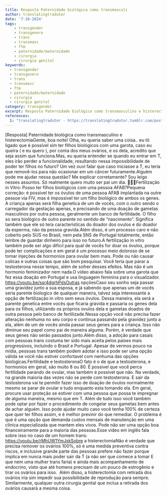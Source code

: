 ```yaml
---
title: Resposta Paternidade biológica como transmasculi
author: translatingtradutor
date: '7-10-2024'
tags:
    - transgender
    - transgenero
    - trans
    - transmasc
    - ftm
    - paternidade/maternidade
    - cirurgia
    - cirurgia genital
keywords:
  - transgender
  - transgenero
  - trans
  - transmasc
  - ftm
  - paternidade/maternidade
  - cirurgia
  - cirurgia genital
category: transgender
excerpt: Resposta Paternidade biológica como transmasculino e histerectomiaGente, boa noite! Olha, eu queria saber uma coisa.. eu tô ligado que é possível si...
references:
  1: "translatingtradutor - https://translatingtradutor.tumblr.com/post/763688167885930496/resposta-paternidade-biol%C3%B3gica-como"
---
```


[Resposta] Paternidade biológica como transmasculino e histerectomiaGente, boa noite! Olha, eu queria saber uma coisa.. eu tô ligado que é possível sim ter filhos biológicos com uma garota, caso eu queira ( e eu quero ), por conta dos meus ovários, e os dela, acredito que seja assim que funciona.Mas, eu queria entender se quando eu entrar em T, eles irão perder a funcionalidade, resultando nessa impossibilidade de poder ter filhos no futuro? Um vez ouvi falar que caso iniciasse a T, eu teria que removê-los para não ocasionar em um câncer futuramente.Alguém pode me ajudar nessa questão? Me explicar corretamente? Sou leigo nesses assuntos. Só realmente quero muito ser pai um dia. 🫡🙏🏼Fertilização in Vitro: Posso ter filhos biológicos com uma pessoa AFAB?Pequena correção: é possivel ter os óvulos de uma pessoa AFAB implantada na outre pessoe via FIV, mas é impossivel ter um filho biológico de ambos os genes. A criança apenas será filha genetica de um de vocês, com o outro sendo o carregador da gestação apenas, e precisando de uma doação de gametas masculinos por outra pessoa, geralmente um banco de fertilidade. O filho so sera biológico de outro parente no sentido de “nascimento”. Significa também que ele só tera caracteristicas do doador dos ovulos e do doador da esperma, não da pessoa gravida.Além disso, é um processo caro e não coberto pelo SUS no Brasil, nem pela SNS de Portugal totalmente, então lembre de guardar dinheiro para isso no futuro.A fertilização in vitro também pode ser algo difícil para qual de vocês for doar os óvulos, porque pode ter complicações e em geral é um processo meio doloroso de se tomar injeções de hormonios para ovular bem mais. Pode ou não causar colicas e outras coisas que são bom pesquisar. Você teria que parar a testosterona nesse tempo, além de sofrer desses efeitos. Mas não é um hormonio feminizador nem nada.O vídeo abaixo fala sobre uma garota que fez essa doação em Portugal e usa linguagem feminina para o visualizador. https://youtu.be/ssr4dgrhPdsOutras opçõesCaso seu sonho seja passar uma gravidez junto a sua esposa, e já sabendo que apenas um de vocês seria parente biologico de qualquer maneira, talvez seja interessante a opção de fertilização in vitro sem seus óvulos. Dessa maneira, ela será a parente genetica entre vocês que ficaria gravida e passaria os genes dela para os filhos, utilizando os próprios ovulos dela e gametas doados de outra pessoa pelo banco de fertilizade.Nessa opção você não precisa fazer alteração nenhuma no seu corpo e continua passando pela gravidez junto a ela, além de um de vocês ainda passar seus genes para a criança. Isso não diminue seu papel como pai de maneira alguma. Porém, é verdade que seus genes não serão passados junto.Além disso, a adoção para casais com pessoas trans costuma ter sido mais aceita pelos paises mais progressivos, incluindo o Brasil e Portugal. Apesar de vermos pouco na mídia, pessoas trans também podem adotar e isso pode ser uma opção válida se você não estiver confortavel com nenhuma das opções biológicas.Fertilidade e testosteronaO fato é o de que a testosterona, e hormonios em geral, são muito 8 ou 80. É possivel que você perca fertilidade parando de ovular, mas também é possivel que não. Na verdade, na grande maioria das vezes não se perde com testosterona. E sair da testosterona vai te permitir fazer isso de doação de óvulos normalmente mesmo se parar de ovular e tudo enquanto esta tomando ela. Em geral, procure usar proteção se estiver com uma pessoa que possa te impregnar de alguma maneira, mesmo que em T. Além de tudo isso você também pode optar por fazer o procedimento de congelar seus gametas bem antes de achar alguém. Isso pode ajudar muito caso você tenha 100% de certeza que quer ter filhos assim, e é melhor previnir do que remediar. O problema é que é uma opção que demanda custos mensais de manutenção em uma clinica especializada que mantem eles vivos. Pode não ser uma opção boa financeiramente para a maioria das pessoas.Esse video em inglês fala sobre isso no caso de um homem trans: https://youtu.be/rMhUW1YmJskSobre a histerectomiaNão é verdade que precisa remover os ovários 100%, só é uma medida preventiva contra riscos, e inclusive grande parte das pessoas prefere não fazer porque implica em nunca mais poder sair da T (a não ser que comece a tomar E que nem uma mulher trans faria) e ainda mais acompanhamento de endocrino, visto que até homens precisam de um pouco de estrogênio e tirar os ovários para isso.  Além disso, a histerectomia com retirada dos ovários iria sim impedir sua possibilidade de reprodução para sempre. Similarmente, qualquer outra cirurgia genital que inclua a retirada dos ovários causará a mesma coisa.